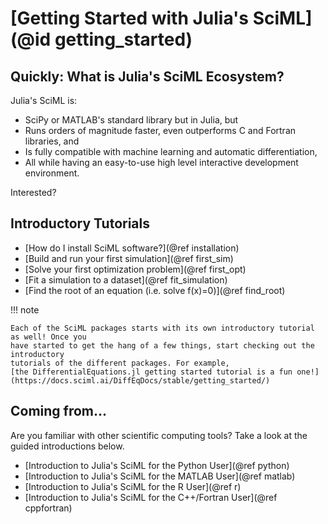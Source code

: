 # [Getting Started with Julia's SciML](@id getting_started)

## Quickly: What is Julia's SciML Ecosystem?

Julia's SciML is:

  - SciPy or MATLAB's standard library but in Julia, but
  - Runs orders of magnitude faster, even outperforms C and Fortran libraries, and
  - Is fully compatible with machine learning and automatic differentiation,
  - All while having an easy-to-use high level interactive development environment.

Interested?

## Introductory Tutorials

  - [How do I install SciML software?](@ref installation)
  - [Build and run your first simulation](@ref first_sim)
  - [Solve your first optimization problem](@ref first_opt)
  - [Fit a simulation to a dataset](@ref fit_simulation)
  - [Find the root of an equation (i.e. solve f(x)=0)](@ref find_root)

!!! note
    
    Each of the SciML packages starts with its own introductory tutorial as well! Once you
    have started to get the hang of a few things, start checking out the introductory
    tutorials of the different packages. For example,
    [the DifferentialEquations.jl getting started tutorial is a fun one!](https://docs.sciml.ai/DiffEqDocs/stable/getting_started/)

## Coming from...

Are you familiar with other scientific computing tools? Take a look at the guided
introductions below.

  - [Introduction to Julia's SciML for the Python User](@ref python)
  - [Introduction to Julia's SciML for the MATLAB User](@ref matlab)
  - [Introduction to Julia's SciML for the R User](@ref r)
  - [Introduction to Julia's SciML for the C++/Fortran User](@ref cppfortran)
